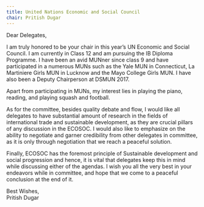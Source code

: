 ```yaml
---
title: United Nations Economic and Social Council
chair: Pritish Dugar
---
```


Dear Delegates,

I am truly honored to be your chair in this year’s UN Economic and Social Council. I am currently in Class 12 and am pursuing the IB Diploma Programme. I have been an avid MUNner since class 9 and have participated in a numerous MUNs such as the Yale MUN in Connecticut, La Martiniere Girls MUN in Lucknow and the Mayo College Girls MUN. I have also been a Deputy Chairperson at DSMUN 2017. 

Apart from participating in MUNs, my interest lies in playing the piano, reading, and playing squash and football. 

As for the committee, besides quality debate and flow, I would like all delegates to have substantial amount of research in the fields of international trade and sustainable development, as they are crucial pillars of any discussion in the ECOSOC. I would also like to emphasize on the ability to negotiate and garner credibility from other delegates in committee, as it is only through negotiation that we reach a peaceful solution. 

Finally, ECOSOC has the foremost principle of Sustainable development and social progression and hence, it is vital that delegates keep this in mind while discussing either of the agendas. I wish you all the very best in your endeavors while in committee, and hope that we come to a peaceful conclusion at the end of it.

Best Wishes,<br>
Pritish Dugar

